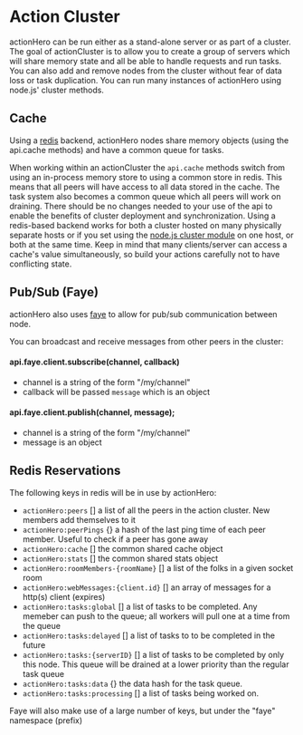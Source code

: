 # Action Cluster

actionHero can be run either as a stand-alone server or as part of a cluster.  The goal of actionCluster is to allow you to create a group of servers which will share memory state and all be able to handle requests and run tasks.  You can also add and remove nodes from the cluster without fear of data loss or task duplication.  You can run many instances of actionHero using node.js' cluster methods.

## Cache

Using a [redis](http://redis.io/) backend, actionHero nodes share memory objects (using the api.cache methods) and have a common queue for tasks. 

When working within an actionCluster the `api.cache` methods switch from using an in-process memory store to using a common store in redis.  This means that all peers will have access to all data stored in the cache.  The task system also becomes a common queue which all peers will work on draining.  There should be no changes needed to your use of the api to enable the benefits of cluster deployment and synchronization.  Using a redis-based backend works for both a cluster hosted on many physically separate hosts or if you set using the [node.js cluster module](https://github.com/evantahler/actionHero/blob/master/actionHeroCluster) on one host, or both at the same time.  Keep in mind that many clients/server can access a cache's value simultaneously, so build your actions carefully not to have conflicting state.

## Pub/Sub (Faye)

actionHero also uses [faye](http://faye.jcoglan.com/) to allow for pub/sub communication between node.

You can broadcast and receive messages from other peers in the cluster:

#### api.faye.client.subscribe(channel, callback)
- channel is a string of the form "/my/channel"
- callback will be passed `message` which is an object

#### api.faye.client.publish(channel, message);
- channel is a string of the form "/my/channel"
- message is an object

## Redis Reservations

The following keys in redis will be in use by actionHero:

- `actionHero:peers` [] a list of all the peers in the action cluster.  New members add themselves to it
- `actionHero:peerPings` {} a hash of the last ping time of each peer member.  Useful to check if a peer has gone away
- `actionHero:cache` [] the common shared cache object
- `actionHero:stats` [] the common shared stats object
- `actionHero:roomMembers-{roomName}` [] a list of the folks in a given socket room
- `actionHero:webMessages:{client.id}` [] an array of messages for a http(s) client (expires)
- `actionHero:tasks:global` [] a list of tasks to be completed.  Any memeber can push to the queue; all workers will pull one at a time from the queue
- `actionHero:tasks:delayed` [] a list of tasks to to be completed in the future
- `actionHero:tasks:{serverID}` [] a list of tasks to be completed by only this node.  This queue will be drained at a lower priority than the regular task queue
- `actionHero:tasks:data` {} the data hash for the task queue.
- `actionHero:tasks:processing` [] a list of tasks being worked on.

Faye will also make use of a large number of keys, but under the "faye" namespace (prefix)